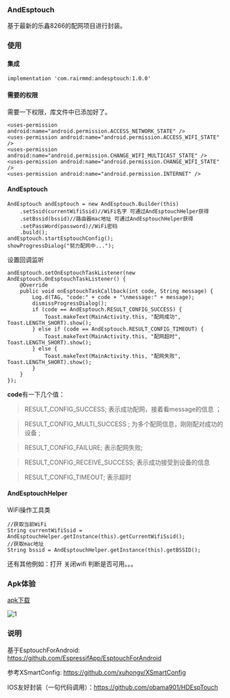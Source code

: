 ### AndEsptouch
基于最新的乐鑫8266的配网项目进行封装。
### 使用

#### 集成
```
implementation 'com.rairmmd:andesptouch:1.0.0'
```
#### 需要的权限
需要一下权限，库文件中已添加好了。
```
<uses-permission android:name="android.permission.ACCESS_NETWORK_STATE" />
<uses-permission android:name="android.permission.ACCESS_WIFI_STATE" />
<uses-permission android:name="android.permission.CHANGE_WIFI_MULTICAST_STATE" />
<uses-permission android:name="android.permission.CHANGE_WIFI_STATE" />
<uses-permission android:name="android.permission.INTERNET" />
```
#### AndEsptouch
```
AndEsptouch andEsptouch = new AndEsptouch.Builder(this)
    .setSsid(currentWifiSsid)//WiFi名字 可通过AndEsptouchHelper获得
    .setBssid(bssid)//路由器mac地址 可通过AndEsptouchHelper获得
    .setPassWord(password)//WiFi密码
    .build();
andEsptouch.startEsptouchConfig();
showProgressDialog("努力配网中...");
```
设置回调监听
```
andEsptouch.setOnEsptouchTaskListener(new AndEsptouch.OnEsptouchTaskListener() {
    @Override
    public void onEsptouchTaskCallback(int code, String message) {
        Log.d(TAG, "code:" + code + "\nmessage:" + message);
        dismissProgressDialog();
        if (code == AndEsptouch.RESULT_CONFIG_SUCCESS) {
            Toast.makeText(MainActivity.this, "配网成功", Toast.LENGTH_SHORT).show();
        } else if (code == AndEsptouch.RESULT_CONFIG_TIMEOUT) {
            Toast.makeText(MainActivity.this, "配网超时", Toast.LENGTH_SHORT).show();
        } else {
            Toast.makeText(MainActivity.this, "配网失败", Toast.LENGTH_SHORT).show();
        }
    }
});
```
**code**有一下几个值：
>RESULT_CONFIG_SUCCESS; 表示成功配网，接着看message的信息 ；

>RESULT_CONFIG_MULTI_SUCCESS ; 为多个配网信息，刚刚配对成功的设备 ;

>RESULT_CONFIG_FAILURE; 表示配网失败;

>RESULT_CONFIG_RECEIVE_SUCCESS; 表示成功接受到设备的信息

>RESULT_CONFIG_TIMEOUT; 表示超时

#### AndEsptouchHelper
WiFi操作工具类
```
//获取当前WiFi
String currentWifiSsid = AndEsptouchHelper.getInstance(this).getCurrentWifiSsid();
//获取mac地址
String bssid = AndEsptouchHelper.getInstance(this).getBSSID();
```
还有其他例如：打开 关闭wifi  判断是否可用。。。

### Apk体验
[apk下载](https://github.com/Rairmmd/AndEsptouch/raw/master/app/release/app-release.apk)

![1]
### 说明
基于EsptouchForAndroid: https://github.com/EspressifApp/EsptouchForAndroid

参考XSmartConfig: https://github.com/xuhongv/XSmartConfig

IOS友好封装（一句代码调用）：https://github.com/obama901/HDEspTouch

[1]:https://s1.ax1x.com/2018/06/27/PPbQfJ.png
